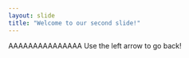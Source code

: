 ```yaml
---
layout: slide
title: "Welcome to our second slide!"
---
```

AAAAAAAAAAAAAAA
Use the left arrow to go back!
